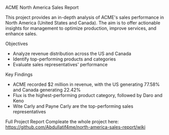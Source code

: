 ACME North America Sales Report

This project provides an in-depth analysis of ACME's sales performance in North America (United States and Canada). The aim is to offer actionable insights for management to optimize production, improve services, and enhance sales.

Objectives

- Analyze revenue distribution across the US and Canada
- Identify top-performing products and categories
- Evaluate sales representatives' performance

Key Findings

- ACME recorded $2 million in revenue, with the US generating 77.58% and Canada generating 22.42%
- Flux is the highest-performing product category, followed by Daro and Keno
- Wite Carly and Payne Carly are the top-performing sales representatives

Full Project Report
Compleate the whole project here:
https://github.com/Abdullatif4me/north-america-sales-report/wiki
